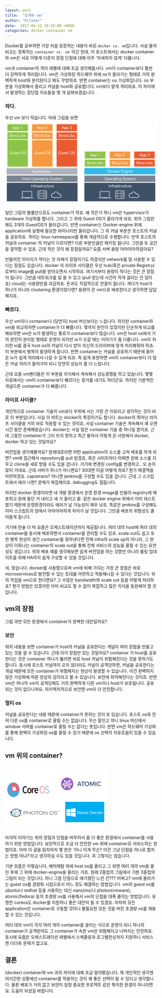 ```yaml
---
layout: post
title:  "도커와 vm"
author: "Pilsner"
date:  2017-04-12 10:18:00 +0900
categories: docker container vm
---
```


Docker를 공부하면 가장 처음 등장하는 내용이 바로 `docker vs. vm`입니다. 사실 둘의 비교는 정확히는 `container vs. vm `이긴 한데, 이 포스트에서는 docker container와 vm은 서로 어떻게 다른지 장점 단점에 대해 아주 ‘자세하지 않게’ 다룹니다.

vm과 container의 격리 레벨에 대해 조금 생각해봅시다. vm이 container보다 훨씬 더 강력하게 격리됩니다. vm은 가상화된 하드웨어 위에 os가 올라가는 형태로 거의 완벽하게 host와 분리된다고 봐도 무방하죠. 반면 container는 os 가상화입니다. os 부분을 가상화해서 올리고 커널을 host와 공유합니다. vm보다 얕게 격리되죠. 이 차이에서 발생하는 장단점 이슈들을 몇 개 살펴보겠습니다.

### 작다.
우선 vm 보다 작습니다. 아래 그림을 보면
![container-vm](https://github.com/darkrasid/darkrasid.github.io/blob/master/_image/dockervsvm1.png?raw=true)          

일단 그림의 볼륨만으로도 container가 작죠. 왜 작은가 하니 vm은 hypervisor가 hardware 가상화를 합니다. 그리고 그 위에 Guest OS가 올라가게 되죠. 위의 그림만 해도 3개의 GuestOS가 올라갑니다. 반면 container는 Docker-engine 위에 application에 실행에 필요한 바이너리만 올라갑니다. 그 외 커널 부분은 호스트의 커널을 공유하죠. 격리는 linux namespace를 통해 개념적으로 수행합니다. 만약 호스트의 커널과 container 의 커널이 다르다면? 다른 부분만큼만 패키징 됩니다. 그만큼 또 공간을 절약할 수 있죠. 근데 작은 것이 왜 장점일까요? 요즘 서버 용량 어마어마하잖아요?

만들어진 이미지가 작다는 것 자체가 장점이기도 하겠지만 network를 덜 사용할 수 있다는 장점도 있습니다. docker 의 라이프 사이클은 우선 hub(혹은 private Registry)로부터 image를 pull을 받아오면서 시작하죠. 여기서부터 용량이 작다는 것은 큰 장점이 됩니다. 그만큼 네트워크를 덜 쓸 수 있고 (pull 받는데 시간이 적게 걸리는 건 덤이죠) cloud는 사용량만큼 과금하죠. 돈과도 직접적으로 연결이 됩니다. 게다가 host가 하나가 아니라 clustering 환경이었다면? 용량이 큰 vm으로 배포한다고 생각하면 답답해지죠.
### 빠르다.
우선 vm이나 container나 (당연히) host 머신보다는 느립니다. 하지만 container와 vm을 비교하자면 container가 더 빠릅니다. 몇까지 원인이 있겠지만 단순하게 비교를 해보자면 vm은 io가 발생하는 통로가 container보다 많습니다. vm은 host os에서 거의 완전히 분리된 형태로 운영이 되지만 io가 오갈 때는 이야기가 좀 다릅니다. vm이 처리한 io를 결국 host os의 커널이 다시 받아 자신의 드라이버에 맞게 처리해줘야 하죠. 이 부분에서 병목이 발생하게 됩니다. 반면 container는 커널을 공유하기 때문에 들어온 io가 쉽게 처리돼서 나갈 수 있게 되죠. 즉 쉽게 표현하면 vm이 container보다 더 많은 커널 처리가 들어가야 되니 당연히 성능이 좀 더 느립니다.        

근데 요즘 vm벤더들은 이 부분을 의식해서 계속해서 성능경쟁을 하고 있습니다. 몇몇 자료에서는 vm이 container보다 빠르다는 증거를 내기도 하더군요. 하지만 기본적인 개념으론 container가 더 빠릅니다.
### 라이프 사이클?
개인적으로 container 기술이 vm보다 우위에 서는 가장 큰 이유라고 생각하는 것이 바로 이 부분입니다. 사실 이 파트는 docker의 특징이기도 합니다. docker의 뛰어난 라이프 사이클을 거의 바로 적용할 수 있는 것이죠. 사실 container 기술은 계속해서 꽤 오랜 시간 동안 존재해왔습니다. docker는 사실 많은 container 기술 중 하나일 뿐이죠. 근데 그동안 container가 그리 뜨지 못하고 최근 들어서 이렇게 온 사방에서 docker, docker 하고 있는 것일까요?      

버전업을 생각해볼까요? 원래대로라면 어떤 application의 소스를 고쳐 배포를 하게 되면? vm에 접근해서 repository를 pull 받겠죠. 혹은 사이트마다 어쩌면 원래 소스를 지우고 clone을 새로 받을 수도 있을 겁니다. 거기에 변경된 config를 변경하고.. 오 손이 많이 가네요. 근데 서버가 하나가 아니면요? 30대면 이걸 어떻게 하죠? 뭔가 해결책을 마련하겠죠. capistrano? 아니면 jenkins를 구성할 수도 있을 겁니다. 근데 그 스크립트에서 에러 나면? 문제가 복잡해지죠. debugging도 힘듭니다.        

하지만 docker 환경이라면 내 개발 환경에서 운영 환경 image를 만들어 registry에 배포하고 원래 돌던 거 내리고 새 거 올리고 끝. 같은 docker engine 위에서 이미 테스트했기 때문에 운영환경이라도 에러가 날 가능성이 매우 낮죠. 똑같은 jenkins를 구성해도 이미 스크립트의 양에서 어마어마하게 차이가 날 것입니다. 그만큼 배포의 위험성도 줄어들게 됩니다.       

거기에 한술 더 떠 요즘은 오케스트레이션까지 제공됩니다. 여러 대의 host에 여러 대의 container를 동시에 배포하면서 container를 관리할 수도 있죠. scale out도 쉽고 또한 병목 현상이 생긴 container를 찾아낸다면 전체 infra의 scale up이 아니라, 그 현상이 이뤄나는 container의 scale out을 통해 전체 서비스의 성능을 올릴 수 있는 유연성도 생깁니다. 위의 배포 예를 생각해보면 쉽게 버전업을 하는 것뿐만 아니라 롤링 업데이트를 위해 HA까지 쉽게 구성할 수 있을 것입니다.      

네, 맞습니다. docker를 사용함으로써 vm에 비해 가지는 가장 큰 장점은 바로 microservices로 발전할 수 있는 토대를 마련하고 적용해나갈 수 있다는 것입니다. 위의 작업을 vm으로 한다면요? 그 수많은 bandwidth와 scale out 등을 어떻게 처리하죠? 뭔가 방법은 있겠지만 아마 비교도 할 수 없이 복잡하고 많은 지식을 동원해야 할 것입니다.
## vm의 장점
그럼 과연 모든 환경에서 container가 완벽한 대안일까요?
### 보안
위의 내용을 보면 container가 host의 커널을 공유한다는 개념이 여러 장점을 만들고 있는 것을 알 수 있습니다. 근데 이거 장점만 있는 것일까요? container 가 host를 공유한다는 것은 container 하나가 뚫리면 바로 host 커널이 위험해진다는 것을 뜻하기도 합니다. 동시에 호스트 커널까지 오지 않더라도 커널이 공격당하면, 커널을 공유한다는 개념 때문에 모든 container가 위험해지는 현상이 발생할 수 있습니다. 이건 완벽하지 않은 가상화에 따른 양날의 검이라고 볼 수 있습니다. 보안에 취약해진다는 것이죠. 반면 vm은 하나의 vm이 공격당해도 거의 완벽하게 다른 vm이나 host가 보호됩니다. 공유되는 것이 없으니까요. 아키텍처적으로 보안엔 vm이 더 안전합니다.
### 멀티 os
커널을 공유한다는 내용 때문에 container가 못하는 것이 또 있습니다. 호스트 os와 전혀 다른 os를 container로 올릴 수는 없습니다. 무슨 말인고 하니 linux 머신에서 window 서버를 container로 올릴 수는 없다는 뜻입니다. 반면 vm은 하드웨어 가상화를 통해 완벽히 가상화된 os를 올릴 수 있기 때문에 os 선택의 자유로움이 있을 수 있습니다.
## vm 위의 container?
![moni-os](https://github.com/darkrasid/darkrasid.github.io/blob/master/_image/dockervsvm2.png?raw=true)          

마지막 이야기는 위의 장점과 단점을 버무려서 좀 더 좋은 환경에서 container를 사용하기 위한 방법입니다. 보안적으로 조금 더 안전한 vm 위에 container로 서비스하는 방법이죠. 아마 이 글을 읽자마자 몇 분은 ‘아니 이게 무슨? 이건 그냥 단점을 하나로 합치는 방법 아냐?’라고 생각하실 수도 있을 것입니다. 꼭 그렇지는 않습니다.        

기본 흐름은 이렇습니다. 베어메탈 위에 host os를 올리고 그 위엔 여러 개의 vm을 올린 후에 그 위에 docker-engine을 올리는 거죠. 원래 2중첩의 그림에서 기본 3중첩의 그림이 되는 것입니다. 아니 그럼 단점으로 얘기했던 느린 건??? 어쩌고? vm에 올라가는 guest os를 경량화 시킴으로서 어느 정도 해결하는 방법입니다. vm의 guest os를 ubuntu나 redhat 등을 사용하는 대신 nano(ms)나 photon(vmware), atomic(fedora) 등의 초경량 os를 사용해서 vm의 단점을 대폭 줄이는 방법입니다. 유명한 coreos도 docker를 지원하니 좋은 대안이 될 수 있겠죠. 어차피 모든 application은 container로 구동할 것이니 불필요한 모든 것을 버린 초경량 os를 채용할 수 있는 것입니다.        

여러 대의 vm이 각각 여러 개의 container를 굴리는 식으로 운영이 되니 하나의 container가 공격받아도 그 container가 속한 vm만 위험해지고 나머지는 안전하죠. 동시에 요즘은 오케스트레이션 레벨에서 스케줄링과 로그밸런싱까지 지원하니 서비스엔 더더욱 문제가 없고요.
## 결론
(docker) container와 vm 과의 차이에 대해 조금 알아봤습니다. 제 개인적인 생각엔 어지간한 상황에선 container를 적용하는 것이 꽤 좋은 선택이 될 수 있다고 생각합니다. 물론 배포가 거의 없고 보안이 엄청 중요한 프로젝트 같은 특이한 환경이 아니라면요. 도움이 되셨길 바랍니다.
